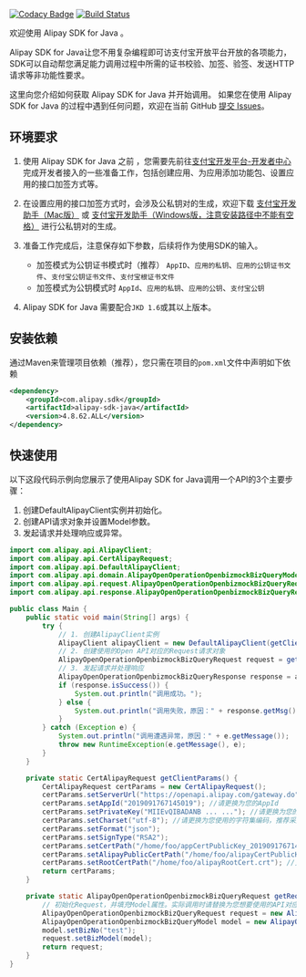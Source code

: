 [![Codacy Badge](https://api.codacy.com/project/badge/Grade/5a2a4867c87d4d15a8beba06d2e49635)](https://www.codacy.com/manual/antopen/alipay-sdk-java-all?utm_source=github.com&amp;utm_medium=referral&amp;utm_content=alipay/alipay-sdk-java-all&amp;utm_campaign=Badge_Grade)
[![Build Status](https://www.travis-ci.org/alipay/alipay-sdk-java-all.svg?branch=dev)](https://www.travis-ci.org/alipay/alipay-sdk-java-all)

欢迎使用 Alipay SDK for Java 。

Alipay SDK for Java让您不用复杂编程即可访支付宝开放平台开放的各项能力，SDK可以自动帮您满足能力调用过程中所需的证书校验、加签、验签、发送HTTP请求等非功能性要求。

这里向您介绍如何获取 Alipay SDK for Java 并开始调用。
如果您在使用 Alipay SDK for Java 的过程中遇到任何问题，欢迎在当前 GitHub [提交 Issues](https://github.com/alipay/alipay-sdk-java-all/issues/new)。

## 环境要求
1. 使用 Alipay SDK for Java 之前 ，您需要先前往[支付宝开发平台-开发者中心](https://openhome.alipay.com/platform/developerIndex.htm)完成开发者接入的一些准备工作，包括创建应用、为应用添加功能包、设置应用的接口加签方式等。

2. 在设置应用的接口加签方式时，会涉及公私钥对的生成，欢迎下载
[支付宝开发助手（Mac版）](https://ideservice.alipay.com/ide/getPluginUrl.htm?clientType=assistant&platform=mac&channelType=WEB)
或
[支付宝开发助手（Windows版，注意安装路径中不能有空格）](https://ideservice.alipay.com/ide/getPluginUrl.htm?clientType=assistant&platform=win&channelType=WEB)
进行公私钥对的生成。

3. 准备工作完成后，注意保存如下参数，后续将作为使用SDK的输入。
	* 加签模式为公钥证书模式时（推荐）
	`AppID`、`应用的私钥`、`应用的公钥证书文件`、`支付宝公钥证书文件`、`支付宝根证书文件`
	* 加签模式为公钥模式时
	`AppId`、`应用的私钥`、`应用的公钥`、`支付宝公钥`

4. Alipay SDK for Java 需要配合`JKD 1.6`或其以上版本。

## 安装依赖
通过Maven来管理项目依赖（推荐），您只需在项目的`pom.xml`文件中声明如下依赖
```xml
<dependency>
    <groupId>com.alipay.sdk</groupId>
    <artifactId>alipay-sdk-java</artifactId>
    <version>4.8.62.ALL</version>
</dependency>
```

## 快速使用
以下这段代码示例向您展示了使用Alipay SDK for Java调用一个API的3个主要步骤：
1. 创建DefaultAlipayClient实例并初始化。
2. 创建API请求对象并设置Model参数。
3. 发起请求并处理响应或异常。

```java
import com.alipay.api.AlipayClient;
import com.alipay.api.CertAlipayRequest;
import com.alipay.api.DefaultAlipayClient;
import com.alipay.api.domain.AlipayOpenOperationOpenbizmockBizQueryModel;
import com.alipay.api.request.AlipayOpenOperationOpenbizmockBizQueryRequest;
import com.alipay.api.response.AlipayOpenOperationOpenbizmockBizQueryResponse;

public class Main {
    public static void main(String[] args) {
        try {
            // 1. 创建AlipayClient实例
            AlipayClient alipayClient = new DefaultAlipayClient(getClientParams());
            // 2. 创建使用的Open API对应的Request请求对象
            AlipayOpenOperationOpenbizmockBizQueryRequest request = getRequest();
            // 3. 发起请求并处理响应
            AlipayOpenOperationOpenbizmockBizQueryResponse response = alipayClient.certificateExecute(request);
            if (response.isSuccess()) {
                System.out.println("调用成功。");
            } else {
                System.out.println("调用失败，原因：" + response.getMsg() + "，" + response.getSubMsg());
            }
        } catch (Exception e) {
            System.out.println("调用遭遇异常，原因：" + e.getMessage());
            throw new RuntimeException(e.getMessage(), e);
        }
    }

    private static CertAlipayRequest getClientParams() {
        CertAlipayRequest certParams = new CertAlipayRequest();
        certParams.setServerUrl("https://openapi.alipay.com/gateway.do");
        certParams.setAppId("2019091767145019"); //请更换为您的AppId
        certParams.setPrivateKey("MIIEvQIBADANB ... ..."); //请更换为您的PKCS8格式的应用私钥
        certParams.setCharset("utf-8"); //请更换为您使用的字符集编码，推荐采用utf-8
        certParams.setFormat("json");
        certParams.setSignType("RSA2");
        certParams.setCertPath("/home/foo/appCertPublicKey_2019091767145019.crt"); //请更换为您的应用公钥证书文件路径
        certParams.setAlipayPublicCertPath("/home/foo/alipayCertPublicKey_RSA2.crt"); //请更换您的支付宝公钥证书文件路径
        certParams.setRootCertPath("/home/foo/alipayRootCert.crt"); //更换为支付宝根证书文件路径
        return certParams;
    }

    private static AlipayOpenOperationOpenbizmockBizQueryRequest getRequest() {
        // 初始化Request，并填充Model属性。实际调用时请替换为您想要使用的API对应的Request对象。
        AlipayOpenOperationOpenbizmockBizQueryRequest request = new AlipayOpenOperationOpenbizmockBizQueryRequest();
        AlipayOpenOperationOpenbizmockBizQueryModel model = new AlipayOpenOperationOpenbizmockBizQueryModel();
        model.setBizNo("test");
        request.setBizModel(model);
        return request;
    }
}
```
